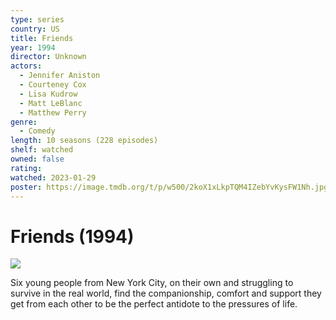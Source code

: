```yaml
---
type: series
country: US
title: Friends
year: 1994
director: Unknown
actors:
  - Jennifer Aniston
  - Courteney Cox
  - Lisa Kudrow
  - Matt LeBlanc
  - Matthew Perry
genre:
  - Comedy
length: 10 seasons (228 episodes)
shelf: watched
owned: false
rating:
watched: 2023-01-29
poster: https://image.tmdb.org/t/p/w500/2koX1xLkpTQM4IZebYvKysFW1Nh.jpg
---
```


# Friends (1994)

![](https://image.tmdb.org/t/p/w500/2koX1xLkpTQM4IZebYvKysFW1Nh.jpg)

Six young people from New York City, on their own and struggling to survive in the real world, find the companionship, comfort and support they get from each other to be the perfect antidote to the pressures of life.